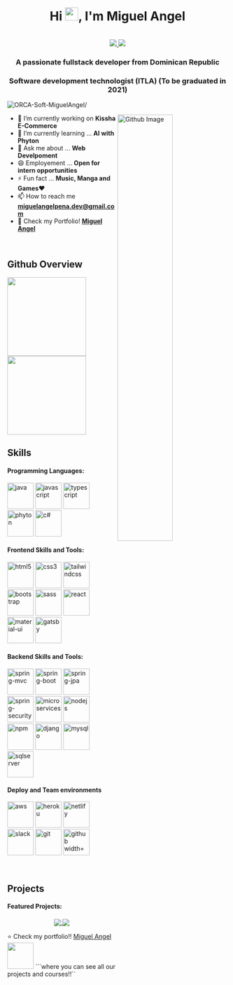 <h1 align="center">Hi <img src="https://i.imgur.com/YX9bQrZ.gif" width="30px">, I'm Miguel Angel</h1>
 <p align="center"><br/>
   <a href="https://www.linkedin.com/in/miguel-angel-pe%C3%B1a-santos-9332b71a4/">
    <img src="https://img.shields.io/badge/linkedin-miguel_angel-blue">
  </a>
  
  <a href="https://www.instagram.com/rampabonoide/">
    <img src="https://img.shields.io/badge/instagram-rampabonoide-red">
  </a>
</p>

<h3 align="center">A passionate fullstack developer from Dominican Republic</h3>
<h3 align="center">Software development technologist (ITLA) (To be graduated in 2021)</h3>
<p align="left"> <img src=https://komarev.com/ghpvc/?username=ORCA-Soft-MiguelAngel alt=ORCA-Soft-MiguelAngel/></p>


<img width="50%" align="right" alt="Github Image" src="https://raw.githubusercontent.com/onimur/.github/master/.resources/git-header.svg" />


- 🔭 I’m currently working on **Kissha E-Commerce**
- 🌱 I’m currently learning ... **AI with Phyton**
- 💬 Ask me about ... **Web Develpoment**
- 😄 Employement ... **Open for intern opportunities**
- ⚡ Fun fact ... **Music, Manga and Games**❤
- 📫 How to reach me **miguelangelpena.dev@gmail.com**
- 📢 Check my Portfolio! **[Miguel Angel](https://miguelangel.netlify.app/)**

<br/>

## Github Overview
<a href="https://github.com/ORCA-Soft-MiguelAngel">
  <img height="180em" src="https://github-readme-stats.vercel.app/api?username=ORCA-Soft-MiguelAngel&theme=buefy&show_icons=true" />
  <img height="180em" src="https://github-readme-stats.vercel.app/api/top-langs/?username=ORCA-Soft-MiguelAngel&theme=buefy&layout=compact" />
</a>

<br/>

## Skills
<h4>Programming Languages: </h4>
<p align="left">
 <img style="margin: auto;" src="https://i.imgur.com/X8fW4A9.png" alt="java" width="60" height="60"/>
 <img style="margin: auto;" src="https://i.imgur.com/sHSFGpL.png" alt="javascript" width="60" height="60"/>
 <img style="margin: auto;" src="https://i.imgur.com/e71A8ju.png" alt="typescript" width="60" height="60"/>
 <img style="margin: auto;" src="https://i.imgur.com/VVhduQp.png" alt="phyton" width="60" height="60"/>
 <img style="margin: auto;" src="https://i.imgur.com/qpitbW1.png" alt="c#" width="60" height="60"/>
</p>

<h4>Frontend Skills and Tools: </h4>
<p align="left">
	<img style="margin: auto;" src="https://i.imgur.com/jWzg7x6.png" alt="html5" width="60" height="60"/> 
	<img style="margin: auto;" src="https://i.imgur.com/v8qBQnf.png" alt="css3" width="60" height="60"/> 
	<img style="margin: auto;" src="https://i.imgur.com/FUAT46V.png" alt="tailwindcss" width="60" height="60"/> 
	<img style="margin: auto;" src="https://i.imgur.com/zxfxsn3.png" alt="bootstrap" width="60" height="60"/>
  <img style="margin: auto;" src="https://i.imgur.com/DAw3Ay1.png" alt="sass" width="60" height="60"/>
	<img style="margin: auto;" src="https://i.imgur.com/SceNgxk.png" alt="react" width="60" height="60"/>
  <img style="margin: auto;" src="https://i.imgur.com/7Cay3mG.png" alt="material-ui" width="60" height="60"/>
	<img style="margin: auto;" src="https://i.imgur.com/9VzvPXL.png" alt="gatsby" width="60" height="60"/> 
</p>

<h4>Backend Skills and Tools: </h4>
<p align="left">
  <img style="margin: auto;" src="https://i.imgur.com/7NDyeOL.png" alt="spring-mvc" width="60" height="60"/>
  <img style="margin: auto;" src="https://i.imgur.com/hfTWUV3.png" alt="spring-boot" width="60" height="60"/>
  <img style="margin: auto;" src="https://i.imgur.com/5reiv5a.png" alt="spring-jpa" width="60" height="60"/>
  <img style="margin: auto;" src="https://i.imgur.com/NxYjKaf.png" alt="spring-security" width="60" height="60"/>
  <img style="margin: auto;" src="https://i.imgur.com/BJwRoK8.png" alt="microservices" width="60" height="60"/>
  <img style="margin: auto;" src="https://i.imgur.com/3lyfM9h.png" alt="nodejs" width="60" height="60"/>
  <img style="margin: auto;" src="https://i.imgur.com/3ipp3wi.png" alt="npm" width="60" height="60"/>
  <img style="margin: auto;" src="https://i.imgur.com/Ct4s7KC.png" alt="django" width="60" height="60"/>
  <img style="margin: auto;" src="https://i.imgur.com/KJnS5lV.png" alt="mysql" width="60" height="60"/>
  <img style="margin: auto;" src="https://i.imgur.com/maxRirL.png" alt="sqlserver" width="60" height="60"/>
</p>

<h4>Deploy and Team environments </h4>
<p align="left">
 <img style="margin: auto;" src="https://www.pinclipart.com/picdir/big/487-4874977_schneeflocke-clipart.png" alt="aws" width="60" height="60"/>
  <img style="margin: auto;" src="https://i.imgur.com/5kAjpHr.png" alt="heroku" width="60" height="60"/>
  <img style="margin: auto;" src="https://i.imgur.com/MxMivIR.png" alt="netlify" width="60" height="60"/>
  <img style="margin: auto;" src="https://i.imgur.com/zXdF0zZ.png" alt="slack" width="60" height="60"/>
  <img style="margin: auto;" src="https://i.imgur.com/bPxIGvA.png" alt="git" width="60" height="60"/>
  <img style="margin: auto;" src="https://i.imgur.com/dlZMfk3.png" alt="github width="60" height="60"/>
</p>

<br/>

## Projects
<h4>Featured Projects: </h4>
<!-- Its main projects -->
<p align="center">
  <a href="https://github.com/ORCA-Soft-MiguelAngel/E-Commerce-Kissha">
    <img align="center" src="https://github-readme-stats.vercel.app/api/pin/?username=ORCA-Soft-MiguelAngel&repo=E-Commerce-Kissha" />
  </a>
  <a href="https://github.com/ORCA-Soft-MiguelAngel/Calculadora_React-Native">
    <img align="center" src="https://github-readme-stats.vercel.app/api/pin/?username=ITLA-Projects&repo=Calculator-app-mobile" />
  </a>
</p>

⭐️ Check my portfolio!! [Miguel Angel](https://miguelangel.netlify.app/) <img src="https://media.giphy.com/media/LnQjpWaON8nhr21vNW/giphy.gif" width="60">  ```where you can see all our projects and courses!!``
